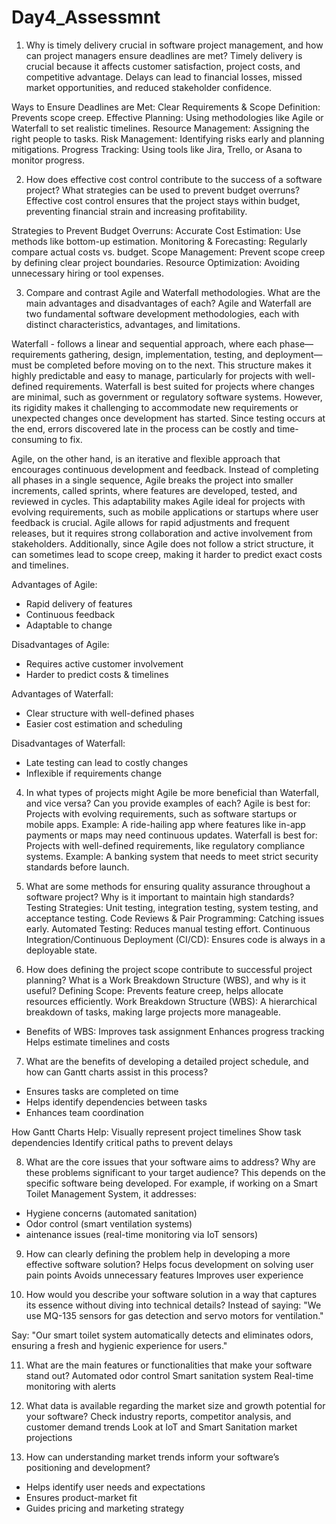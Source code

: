 # Day4_Assessmnt
1. Why is timely delivery crucial in software project management, and how can project managers ensure deadlines are met?
Timely delivery is crucial because it affects customer satisfaction, project costs, and competitive advantage. Delays can lead to financial losses, missed market opportunities, and reduced stakeholder confidence.

Ways to Ensure Deadlines are Met:
Clear Requirements & Scope Definition: Prevents scope creep.
Effective Planning: Using methodologies like Agile or Waterfall to set realistic timelines.
Resource Management: Assigning the right people to tasks.
Risk Management: Identifying risks early and planning mitigations.
Progress Tracking: Using tools like Jira, Trello, or Asana to monitor progress.

2. How does effective cost control contribute to the success of a software project? What strategies can be used to prevent budget overruns?
Effective cost control ensures that the project stays within budget, preventing financial strain and increasing profitability.

Strategies to Prevent Budget Overruns:
Accurate Cost Estimation: Use methods like bottom-up estimation.
Monitoring & Forecasting: Regularly compare actual costs vs. budget.
Scope Management: Prevent scope creep by defining clear project boundaries.
Resource Optimization: Avoiding unnecessary hiring or tool expenses.

3. Compare and contrast Agile and Waterfall methodologies. What are the main advantages and disadvantages of each?
Agile and Waterfall are two fundamental software development methodologies, each with distinct characteristics, advantages, and limitations.  

Waterfall - follows a linear and sequential approach, where each phase—requirements gathering, design, implementation, testing, and deployment—must be completed before moving on to the next. This structure makes it highly predictable and easy to manage, particularly for projects with well-defined requirements. Waterfall is best suited for projects where changes are minimal, such as government or regulatory software systems. However, its rigidity makes it challenging to accommodate new requirements or unexpected changes once development has started. Since testing occurs at the end, errors discovered late in the process can be costly and time-consuming to fix.  

Agile, on the other hand, is an iterative and flexible approach that encourages continuous development and feedback. Instead of completing all phases in a single sequence, Agile breaks the project into smaller increments, called sprints, where features are developed, tested, and reviewed in cycles. This adaptability makes Agile ideal for projects with evolving requirements, such as mobile applications or startups where user feedback is crucial. Agile allows for rapid adjustments and frequent releases, but it requires strong collaboration and active involvement from stakeholders. Additionally, since Agile does not follow a strict structure, it can sometimes lead to scope creep, making it harder to predict exact costs and timelines.  

Advantages of Agile:
-  Rapid delivery of features
- Continuous feedback
- Adaptable to change

Disadvantages of Agile:
- Requires active customer involvement
-  Harder to predict costs & timelines

Advantages of Waterfall:
- Clear structure with well-defined phases
- Easier cost estimation and scheduling

Disadvantages of Waterfall:
- Late testing can lead to costly changes
- Inflexible if requirements change

4. In what types of projects might Agile be more beneficial than Waterfall, and vice versa? Can you provide examples of each?
Agile is best for: Projects with evolving requirements, such as software startups or mobile apps.
Example: A ride-hailing app where features like in-app payments or maps may need continuous updates.
Waterfall is best for: Projects with well-defined requirements, like regulatory compliance systems.
Example: A banking system that needs to meet strict security standards before launch.

5. What are some methods for ensuring quality assurance throughout a software project? Why is it important to maintain high standards?
Testing Strategies: Unit testing, integration testing, system testing, and acceptance testing.
Code Reviews & Pair Programming: Catching issues early.
Automated Testing: Reduces manual testing effort.
Continuous Integration/Continuous Deployment (CI/CD): Ensures code is always in a deployable state.

6. How does defining the project scope contribute to successful project planning? What is a Work Breakdown Structure (WBS), and why is it useful?
Defining Scope: Prevents feature creep, helps allocate resources efficiently.
Work Breakdown Structure (WBS): A hierarchical breakdown of tasks, making large projects more manageable.
- Benefits of WBS:
Improves task assignment
Enhances progress tracking
Helps estimate timelines and costs

7. What are the benefits of developing a detailed project schedule, and how can Gantt charts assist in this process?
-  Ensures tasks are completed on time
- Helps identify dependencies between tasks
- Enhances team coordination

How Gantt Charts Help:
Visually represent project timelines
Show task dependencies
Identify critical paths to prevent delays

8. What are the core issues that your software aims to address? Why are these problems significant to your target audience?
This depends on the specific software being developed. For example, if working on a Smart Toilet Management System, it addresses:
-  Hygiene concerns (automated sanitation)
-  Odor control (smart ventilation systems)
-  aintenance issues (real-time monitoring via IoT sensors)

9. How can clearly defining the problem help in developing a more effective software solution?
Helps focus development on solving user pain points
Avoids unnecessary features
Improves user experience

10. How would you describe your software solution in a way that captures its essence without diving into technical details?
Instead of saying:
"We use MQ-135 sensors for gas detection and servo motors for ventilation."

Say:
"Our smart toilet system automatically detects and eliminates odors, ensuring a fresh and hygienic experience for users."

11. What are the main features or functionalities that make your software stand out?
Automated odor control
Smart sanitation system
Real-time monitoring with alerts

12. What data is available regarding the market size and growth potential for your software?
Check industry reports, competitor analysis, and customer demand trends
Look at IoT and Smart Sanitation market projections

13. How can understanding market trends inform your software’s positioning and development?
 - Helps identify user needs and expectations
 - Ensures product-market fit
 - Guides pricing and marketing strategy


